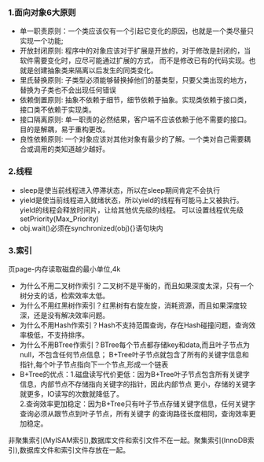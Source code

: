 ### 1.面向对象6大原则
* 单一职责原则：一个类应该仅有一个引起它变化的原因，也就是一个类尽量只实现一个功能;
* 开放封闭原则: 程序中的对象应该对于扩展是开放的，对于修改是封闭的，当软件需要变化时，应尽可能通过扩展的方式，
而不是修改已有的代码实现。也就是创建抽象类来隔离以后发生的同类变化。
* 里氏替换原则: 子类型必须能够替换掉他们的基类型，只要父类出现的地方，替换为子类也不会出现任何错误
* 依赖倒置原则: 抽象不依赖于细节，细节依赖于抽象。实现类依赖于接口类，接口类不依赖于实现类。
* 接口隔离原则: 单一职责的必然结果，客户端不应该依赖于他不需要的接口。目的是解耦，易于重构更改。
* 良性依赖原则: 一个对象应该对其他对象有最少的了解。一个类对自己需要耦合或调用的类知道越少越好。

### 2.线程
* sleep是使当前线程进入停滞状态，所以在sleep期间肯定不会执行
* yield是使当前线程进入就绪状态，所以yield的线程有可能马上又被执行。yield的线程会释放时间片，让给其他优先级的线程。
可以设置线程优先级 setPriority(Max_Priority)
* obj.wait()必须在synchronized(obj){}语句块内  

### 3.索引
页page-内存读取磁盘的最小单位,4k
* 为什么不用二叉树作索引？二叉树不是平衡的，而且如果深度太深，只有一个树分支的话，检索效率太低。
* 为什么不用红黑树作索引？红黑树有右旋左旋，消耗资源，而且如果深度较深，还是没有解决效率问题。
* 为什么不用Hash作索引？Hash不支持范围查询，存在Hash碰撞问题，查询效率极低，不支持排序。
* 为什么不用BTree作索引？BTree每个节点都存储key和data,而且叶子节点为null，不包含任何节点信息；
B+Tree叶子节点就包含了所有的关键字信息和指针,每个叶子节点指向下一个节点,形成一个链表
* B+Tree的优点：1.磁盘读写代价更低：因为B+Tree叶子节点包含所有关键字信息，内部节点不存储指向关键字的指针，因此内部节点
更小，存储的关键字就更多，IO读写的次数就降低了。\
  2.查询效率更加稳定：因为B+Tree只有叶子节点存储关键字信息，任何关键字查询必须从跟节点到叶子节点，所有关键字
的查询路径长度相同，查询效率更加稳定。             

非聚集索引(MyISAM索引),数据库文件和索引文件不在一起。聚集索引(InnoDB索引),数据库文件和索引文件存放在一起。 
